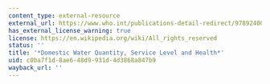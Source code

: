 ```yaml
---
content_type: external-resource
external_url: https://www.who.int/publications-detail-redirect/9789240015241
has_external_license_warning: true
license: https://en.wikipedia.org/wiki/All_rights_reserved
status: ''
title: '*Domestic Water Quantity, Service Level and Health*'
uid: c0ba7f1d-8ae6-48d9-931d-4d3868a847b9
wayback_url: ''
---
```

